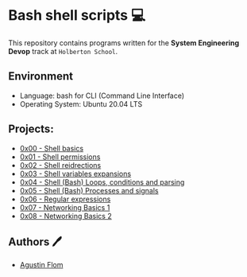# Bash shell scripts :computer:

This repository contains programs written for the **System Engineering Devop** track at `Holberton School`. 

## Environment 
* Language: bash for CLI (Command Line Interface)
* Operating System: Ubuntu 20.04 LTS 

## Projects:

* [0x00 - Shell basics](./0x00-shell_basics)
* [0x01 - Shell permissions](./0x01-shell_permissions)
* [0x02 - Shell reidrections](./0x02-shell_redirections)
* [0x03 - Shell variables expansions](./0x03-shell_variables_expansions)
* [0x04 - Shell (Bash) Loops, conditions and parsing](./0x04-loops_conditions_and_parsing)
* [0x05 - Shell (Bash) Processes and signals](./0x05-processes_and_signals)
* [0x06 - Regular expressions](./0x06-regular_expressions)
* [0x07 - Networking Basics 1](./0x07-networking_basics)
* [0x08 - Networking Basics 2](./0x08-networking_basics_2)

## Authors :pen:

* [Agustin Flom](https://www.linkedin.com/in/agustin-f/)
